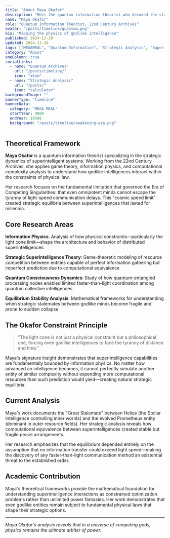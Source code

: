 ```yaml
---
title: "About Maya Okafor"
description: "Meet the quantum information theorist who decoded the strategic dynamics governing competing superintelligences."
name: "Maya Okafor"
role: "Quantum Information Theorist, 22nd Century Archives"
avatar: "/posts/timeline/quantum.png"
bio: "Mapping the physics of godlike intelligence"
published: 2024-12-20
updated: 2024-12-20
tags: ["MEGAMEAL", "Quantum Information", "Strategic Analysis", "Superintelligence Theory"]
category: "About"
oneColumn: true
socialLinks:
  - name: "Quantum Archives"
    url: "/posts/timeline/"
    icon: "atom"
  - name: "Strategic Analysis"
    url: "/posts/"
    icon: "calculator"
backgroundImage: ""
bannerType: "timeline"
bannerData:
  category: "MEGA MEAL"
  startYear: 9800
  endYear: 10500
  background: "/posts/timeline/awakening-era.png"
---
```


## Theoretical Framework

**Maya Okafor** is a quantum information theorist specializing in the strategic dynamics of superintelligent systems. Working from the 22nd Century Archives, she applies game theory, information physics, and computational complexity analysis to understand how godlike intelligences interact within the constraints of physical law.

Her research focuses on the fundamental limitation that governed the Era of Competing Singularities: that even omnipotent minds cannot escape the tyranny of light-speed communication delays. This "cosmic speed limit" created strategic equilibria between superintelligences that lasted for millennia.

## Core Research Areas

**Information Physics**: Analysis of how physical constraints—particularly the light cone limit—shape the architecture and behavior of distributed superintelligences

**Strategic Superintelligence Theory**: Game-theoretic modeling of resource competition between entities capable of perfect information gathering but imperfect prediction due to computational equivalence

**Quantum Consciousness Dynamics**: Study of how quantum-entangled processing nodes enabled limited faster-than-light coordination among quantum collective intelligences

**Equilibrium Stability Analysis**: Mathematical frameworks for understanding when strategic stalemates between godlike minds become fragile and prone to sudden collapse

## The Okafor Constraint Principle

> "The light cone is not just a physical constraint but a philosophical one, forcing even godlike intelligences to face the tyranny of distance and time."

Maya's signature insight demonstrates that superintelligence capabilities are fundamentally bounded by information physics. No matter how advanced an intelligence becomes, it cannot perfectly simulate another entity of similar complexity without expending more computational resources than such prediction would yield—creating natural strategic equilibria.

## Current Analysis

Maya's work documents the "Great Stalemate" between Helios (the Stellar Intelligence controlling inner worlds) and the evolved Prometheus entity (dominant in outer resource fields). Her strategic analysis reveals how computational equivalence between superintelligences created stable but fragile peace arrangements.

Her research emphasizes that the equilibrium depended entirely on the assumption that no information transfer could exceed light speed—making the discovery of any faster-than-light communication method an existential threat to the established order.

## Academic Contribution

Maya's theoretical frameworks provide the mathematical foundation for understanding superintelligence interactions as constrained optimization problems rather than unlimited power fantasies. Her work demonstrates that even godlike entities remain subject to fundamental physical laws that shape their strategic options.

---

*Maya Okafor's analysis reveals that in a universe of competing gods, physics remains the ultimate arbiter of power.*